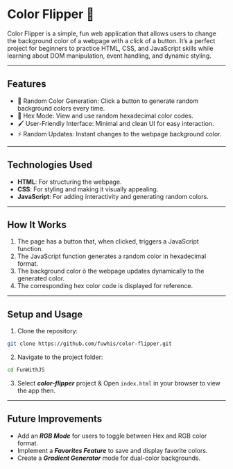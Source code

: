 # Color Flipper 🎨

Color Flipper is a simple, fun web application that allows users to change the background color of a webpage with a click of a button. It’s a perfect project for beginners to practice HTML, CSS, and JavaScript skills while learning about DOM manipulation, event handling, and dynamic styling.

---

## Features

- 🎯 Random Color Generation: Click a button to generate random background colors every time.
- 🎨 Hex Mode: View and use random hexadecimal color codes.
- 🖌️ User-Friendly Interface: Minimal and clean UI for easy interaction.
- ⚡ Random Updates: Instant changes to the webpage background color.

---

## Technologies Used

- **HTML**: For structuring the webpage.
- **CSS**: For styling and making it visually appealing.
- **JavaScript**: For adding interactivity and generating random colors.

---

## How It Works

1. The page has a button that, when clicked, triggers a JavaScript function.
2. The JavaScript function generates a random color in hexadecimal format.
3. The background color ò the webpage updates dynamically to the generated color.
4. The corresponding hex color code is displayed for reference.

---

## Setup and Usage

1. Clone the repository:

```bash
git clone https://github.com/fuwhis/color-flipper.git
```

2. Navigate to the project folder:

```bash
cd FunWithJS
```

3. Select **_color-flipper_** project & Open `index.html` in your browser to view the app then.

---

## Future Improvements

- Add an **_RGB Mode_** for users to toggle between Hex and RGB color format.
- Implement a **_Favorites Feature_** to save and display favorite colors.
- Create a **_Gradient Generator_** mode for dual-color backgrounds.

